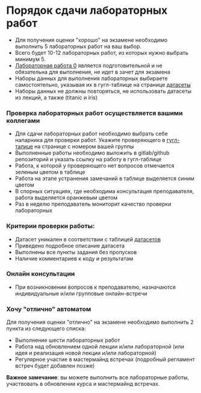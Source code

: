 # Порядок сдачи лабораторных работ
- Для получения оценки "хорошо" на экзамене необходимо выполнить 5 лабораторных работ на ваш выбор.
- Всего будет 10-12 лабораторных работ, из которых нужно выбрать минимум 5. 
- [Лабораторная работа 0](tasks/lab_0_numpy_groupNumber_SecondName.ipynb) является подготовительной и не обязательна для выполнения, не идет в зачет для экзамена
- Наборы данных для выполнения лабораторных выбираете самостоятельно, указывая их в гугл-таблице на странице [датасеты](https://docs.google.com/spreadsheets/d/1kHYLZSGh6lg_oD0cNx9jGjGFKykrcCawz6OVULjXvoc/edit?usp=sharing)
- Наборы данных не должны повторяться, не использовать датасеты из лекций, а также (titanic и iris)
### Проверка лабораторных работ осуществляется вашими коллегами
- Для сдачи лабораторных работ  необходимо выбрать себе напарника для проверки работ. Укажите проверяющего  в [гугл-талице](https://docs.google.com/spreadsheets/d/1kHYLZSGh6lg_oD0cNx9jGjGFKykrcCawz6OVULjXvoc/edit?usp=sharing)  на странице с номером вашей группы
- Выполненные работы необходимо выложить в gitlab/github репозиторий и указать ссылку на работу в гугл-таблице 
- Работа, к которой у проверяющего нет вопросов отмечается зеленым цветом  в таблице
- Работа на этапе устранения замечаний в таблице выделяется синим цветом
- В спорных ситуациях, где необходима консультация преподавателя, работа выделяется оранжевым цветом
- Раз в неделю преподаватель мониторит качество проверки лабораторных

### Критерии проверки работы:
- Датасет уникален в соответствии с таблицей [датасетов](https://docs.google.com/spreadsheets/d/1kHYLZSGh6lg_oD0cNx9jGjGFKykrcCawz6OVULjXvoc/edit?usp=sharing)
- Приведено подробное описание датасета
- Выполнены все пункты задания без пропусков
- Наличие комментариев к коду и результатам 

### Онлайн консультации
- При возникновении вопросов к преподавателю, назначаются индивидуальные и/или групповые онлайн-встречи

### Хочу "отлично" автоматом
Для получения оценки "отлично" на экзамене необходимо выполнить 2 пункта из следующего списка:
- Выполнение шести лабораторных работ
- Работа над обновлением одной лекции и/или лабораторной (или идея и реализация новой лекции и/или лабораторной)
- Регулярное участие в мастермайнд встречах (подробный регламент встреч будет добавлен позже)



**Важное замечание**: вы можете выполнить все лабораторные работы, участвовать в обновлении курса и мастермайнд встречах. 
